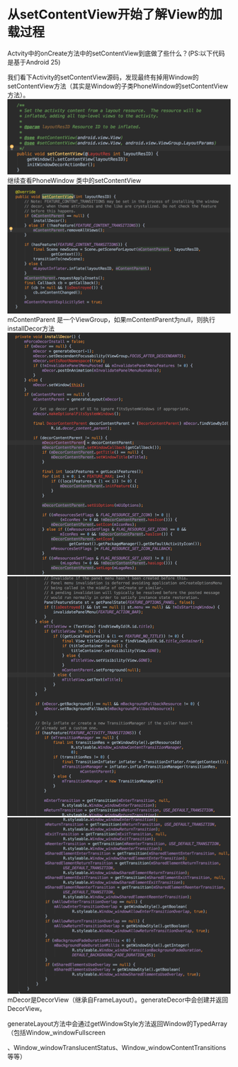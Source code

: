 # 从setContentView开始了解View的加载过程

Actvity中的onCreate方法中的setContentView到底做了些什么？\(PS:以下代码是基于Android 25\)

我们看下Activity的setContentView源码，发现最终有掉用Window的setContentView方法（其实是Window的子类PhoneWindow的setContentView方法）。![](/assets/import.png)继续查看PhoneWindow 类中的setContentView![](/assets/import1.png)mContentParent 是一个ViewGroup，如果mContentParent为null，则执行installDecor方法![](/assets/import3.png)![](/assets/import4.png)![](/assets/import5.png)mDecor是DecorView（继承自FrameLayout）。generateDecor中会创建并返回DecorView。

generateLayout方法中会通过getWindowStyle方法返回Window的TypedArray（包括Window\_windowFullscreen

 、Window\_windowTranslucentStatus、Window\_windowContentTransitions等等）

 

 

 

 







